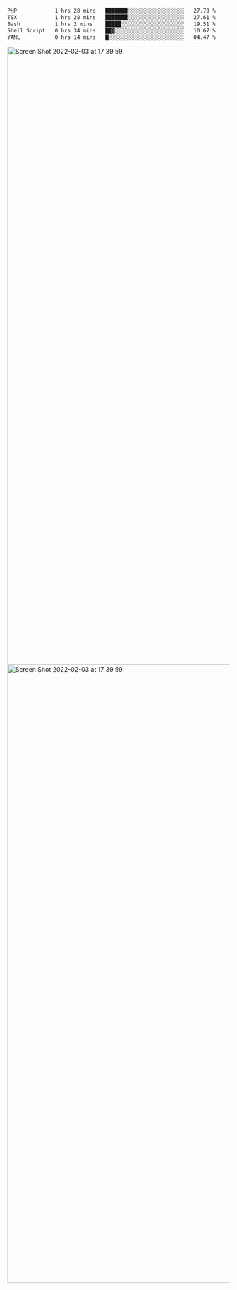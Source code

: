 <!--START_SECTION:waka-->

```txt
PHP            1 hrs 28 mins   ███████░░░░░░░░░░░░░░░░░░   27.70 %
TSX            1 hrs 28 mins   ███████░░░░░░░░░░░░░░░░░░   27.61 %
Bash           1 hrs 2 mins    █████░░░░░░░░░░░░░░░░░░░░   19.51 %
Shell Script   0 hrs 34 mins   ██▓░░░░░░░░░░░░░░░░░░░░░░   10.67 %
YAML           0 hrs 14 mins   █░░░░░░░░░░░░░░░░░░░░░░░░   04.47 %
```

<!--END_SECTION:waka-->

<img width="1400" alt="Screen Shot 2022-02-03 at 17 39 59" src="https://user-images.githubusercontent.com/45716542/152387304-f2b60485-53a6-4f4b-a818-5cefb1b0c0ae.png">
<img width="1400" alt="Screen Shot 2022-02-03 at 17 39 59" src="https://user-images.githubusercontent.com/45716542/152387273-ea5cdf21-2a45-44da-8bef-00c1763b1d42.png">
